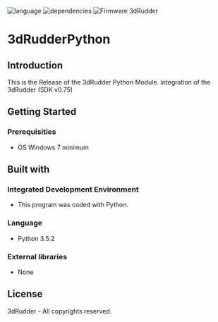 ![language](https://img.shields.io/badge/Language-python3.5.2-green.svg) 
![dependencies](https://img.shields.io/badge/Dependecies-3dRudderSDK-green.svg)
![Firmware 3dRudder](https://img.shields.io/badge/Firmware%203dRudder-%3E%20v1.3.5.2-brightgreen.svg)

# 3dRudderPython

## Introduction

This is the Release of the 3dRudder Python Module.
Integration of the 3dRudder (SDK v0.75)

## Getting Started

### Prerequisities 
* OS Windows 7 minimum
	
## Built with

### Integrated Development Environment 
* This program was coded with Python.

### Language 
* Python 3.5.2

### External libraries
* None
	
## License
3dRudder - All copyrights reserved.
